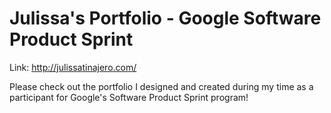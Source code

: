 # Julissa's Portfolio - Google Software Product Sprint

Link: http://julissatinajero.com/

Please check out the portfolio I designed and created during my time as a participant for 
Google's Software Product Sprint program!
